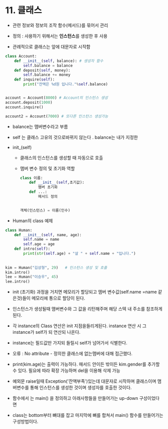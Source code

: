 # 11. 클래스

- 관련 정보와 정보의 조작 함수(메서드)를 묶어서 관리

- 정의 : 사용하기 위해서는 **인스턴스**를 생성한 후 사용
- 관례적으로 클래스는 앞에 대문자로 시작함

```python
class Account:
	def __init__(self, balance): # 생성자 함수
		self.balance = balance
	def deposit(self, money):
		self.balance += money
	def inquire(self):
		print("잔액은 %d원 입니다."%self.balance)


account = Account(8000) # Account의 인스턴스 생성
account.deposit(1000)
account.inquire()

account2 = Account(7000) # 또다른 인스턴스 생성가능
```

- balance는 맴버변수라고 부름 
- self 는 클래스 고유의 것으로바뀌지 않는다 .  balance는 내가 지정한 

- init_(self)

  - 클래스의 인스턴스를 생성할 때 자동으로 호출

  - 맴버 변수 정의 및 초기화 역할

    ```python
    class 이름:
        def __init__(self,초기값): 
            멤버 초기화
        def ...:
            메서드 정의
            
    
    객체(인스턴스) = 이름(인수) 
    ```

    

- Human의 class 예제

```python
class Human:
	def __init__(self, name, age):
		self.name = name
		self.age = age
	def intro(self):
		print(str(self.age) + "살 " + self.name + "입니다.")
        
        
kim = Human("김상형", 29)   # 인스턴스 생성 및 호출
kim.intro()
lee = Human("이승우", 45)
lee.intro()

```

- init (초기화) 과정을 거치면 메모리가 할당되고 맴버 변수값(self.name =name 같은것)들이 메모리에  통으로 할당이 된다.
- 인스턴스가 생성될때 맴버변수와 그 값을 리턴해주며 해당 스텍 내 주소를 참조하게된다.

- 각 instance의 Class 연산은 init 지점을들리게된다. instance 연산 시 그 instance가 self가 되 연산되 나온다.
- instance는 필드값만 가지되 들릴시 self가 넘어가서 식별한다.
- 오류 : No attribute - 정의한 클래스에 없는맴버에 대해 접근했다.
- print(kim.age)는 출력이 가능하다. 매서드 안이든 밖이든 kim.gender를 추가할 수 있다. 필요에 따라 확장 가능하며 del을 이용해 삭제 가능
- 예외문 raise일때 Exception('잔액부족')있는데 대문자로 시작하며 클래스이며 맴버변수를 통해 인스턴스를 생성한 것이며 생성자를 호출한 것이다.
- 함수에서 는 main() 을 정의하고 아래사항들을 만들어가는 up-down 구성이었다면
- class는 bottom부터 뼈대를 잡고 마지막에 뼈를 합쳐서 main() 함수를 만들어가는 구성방법이다.